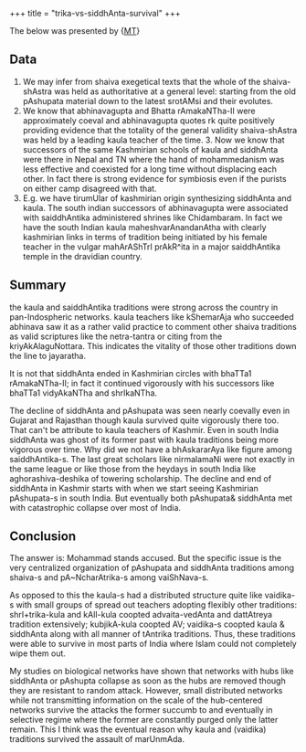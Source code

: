 +++
title = "trika-vs-siddhAnta-survival"
+++

The below was presented by {[MT](https://twitter.com/blog_supplement/status/1082866709940367360)}

## Data
1. We may infer from shaiva exegetical texts that the whole of the shaiva-shAstra was held as authoritative at a general level: starting from the old pAshupata material down to the latest srotAMsi and their evolutes.
2. We know that abhinavagupta and Bhatta rAmakaNTha-II were approximately coeval and abhinavagupta quotes rk quite positively providing evidence that the totality of the general validity shaiva-shAstra was held by a leading kaula teacher of the time. 3. Now we know that successors of the same Kashmirian schools of kaula and siddhAnta were there in Nepal and TN where the hand of mohammedanism was less effective and coexisted for a long time without displacing each other. In fact there is strong evidence for symbiosis even if the purists on either camp disagreed with that.
4. E.g. we have tirumUlar of kashmirian origin synthesizing siddhAnta and kaula. The south indian successors of abhinavagupta were associated with saiddhAntika administered shrines like Chidambaram. In fact we have the south Indian kaula maheshvarAnandanAtha with clearly kashmirian links in terms of tradition being initiated by his female teacher in the vulgar mahArAShTrI prAkR^ita in a major saiddhAntika temple in the dravidian country.

## Summary
the kaula and saiddhAntika traditions were strong across the country in pan-Indospheric networks. kaula teachers like kShemarAja who succeeded abhinava saw it as a rather valid practice to comment other shaiva traditions as valid scriptures like the netra-tantra or citing from the kriyAkAlaguNottara. This indicates the vitality of those other traditions down the line to jayaratha.

It is not that siddhAnta ended in Kashmirian circles with bhaTTa1 rAmakaNTha-II;  in fact it continued vigorously with his successors like bhaTTa1 vidyAkaNTha and shrIkaNTha.

The decline of siddhAnta and pAshupata was seen nearly coevally even in Gujarat and Rajasthan though kaula survived quite vigorously there too. That can't be attribute to kaula teachers of Kashmir. Even in south India siddhAnta was ghost of its former past with kaula traditions being more vigorous over time. Why did we not have a bhAskararAya like figure among saiddhAntika-s. The last great scholars like nirmalamaNi were not exactly in the same league or like those from the heydays in south India like aghorashiva-deshika of towering scholarship. The decline and end of siddhAnta in Kashmir starts with when we start seeing Kashmirian pAshupata-s in south India. But eventually both pAshupata& siddhAnta met with catastrophic collapse over most of India.

## Conclusion
The answer is: Mohammad stands accused. But the specific issue is the very centralized organization of pAshupata and siddhAnta traditions among shaiva-s and pA~NcharAtrika-s among vaiShNava-s.

As opposed to this the kaula-s had a distributed structure quite like vaidika-s with small groups of spread out teachers adopting flexibly other traditions: shrI+trika-kula and kAlI-kula coopted advaita-vedAnta and dattAtreya tradition extensively; kubjikA-kula coopted AV; vaidika-s coopted kaula & siddhAnta along with all manner of tAntrika traditions. Thus, these traditions were able to survive in most parts of India where Islam could not completely wipe them out.

My studies on biological networks have shown that networks with hubs like siddhAnta or pAshupta collapse as soon as the hubs are removed though they are resistant to random attack. However, small distributed networks while not transmitting information on the scale of the hub-centered networks survive the attacks the former succumb to and eventually in selective regime where the former are constantly purged only the latter remain. This I think was the eventual reason why kaula and (vaidika) traditions survived the assault of marUnmAda. 